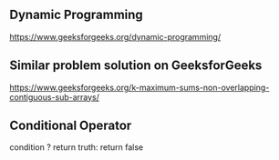## Dynamic Programming
https://www.geeksforgeeks.org/dynamic-programming/

## Similar problem solution on GeeksforGeeks
https://www.geeksforgeeks.org/k-maximum-sums-non-overlapping-contiguous-sub-arrays/

## Conditional Operator 
condition ? return truth: return false
